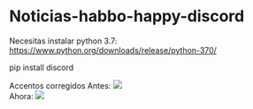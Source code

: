 # Noticias-habbo-happy-discord



Necesitas instalar python 3.7: https://www.python.org/downloads/release/python-370/


pip install discord


Accentos corregidos
Antes:
<img src="https://i.imgur.com/B1Gx7Ky.png">
<br>
Ahora:
<img src="https://i.imgur.com/7R1ibqY.png">
